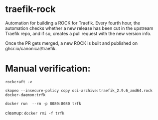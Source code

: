 # traefik-rock

Automation for building a ROCK for Traefik. Every fourth hour, the automation checks whether 
a new release has been cut in the upstream Traefik repo, and if so, creates a pull request with 
the new version info.

Once the PR gets merged, a new ROCK is built and published on ghcr.io/canonical/traefik.


# Manual verification:
```
rockcraft -v

skopeo --insecure-policy copy oci-archive:traefik_2.9.6_amd64.rock docker-daemon:trfk

docker run  --rm -p 8080:8080 trfk
```

cleanup:
`docker rmi -f trfk`